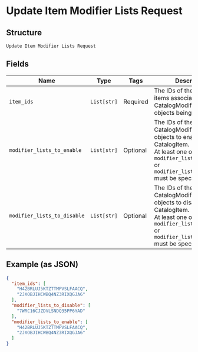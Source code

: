 
# Update Item Modifier Lists Request

## Structure

`Update Item Modifier Lists Request`

## Fields

| Name | Type | Tags | Description |
|  --- | --- | --- | --- |
| `item_ids` | `List[str]` | Required | The IDs of the catalog items associated with the CatalogModifierList objects being updated. |
| `modifier_lists_to_enable` | `List[str]` | Optional | The IDs of the CatalogModifierList objects to enable for the CatalogItem.<br>At least one of `modifier_lists_to_enable` or `modifier_lists_to_disable` must be specified. |
| `modifier_lists_to_disable` | `List[str]` | Optional | The IDs of the CatalogModifierList objects to disable for the CatalogItem.<br>At least one of `modifier_lists_to_enable` or `modifier_lists_to_disable` must be specified. |

## Example (as JSON)

```json
{
  "item_ids": [
    "H42BRLUJ5KTZTTMPVSLFAACQ",
    "2JXOBJIHCWBQ4NZ3RIXQGJA6"
  ],
  "modifier_lists_to_disable": [
    "7WRC16CJZDVLSNDQ35PP6YAD"
  ],
  "modifier_lists_to_enable": [
    "H42BRLUJ5KTZTTMPVSLFAACQ",
    "2JXOBJIHCWBQ4NZ3RIXQGJA6"
  ]
}
```

